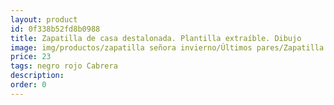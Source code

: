 ```yaml
---
layout: product
id: 0f338b52fd8b0988
title: Zapatilla de casa destalonada. Plantilla extraíble. Dibujo
image: img/productos/zapatilla señora invierno/Últimos pares/Zapatilla de casa destalonada. Plantilla extraíble. Dibujo=23=negro rojo Cabrera.webp
price: 23
tags: negro rojo Cabrera
description: 
order: 0
---
```

